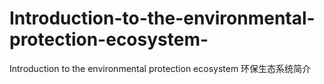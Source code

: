 # Introduction-to-the-environmental-protection-ecosystem-
Introduction to the environmental protection ecosystem 环保生态系统简介
